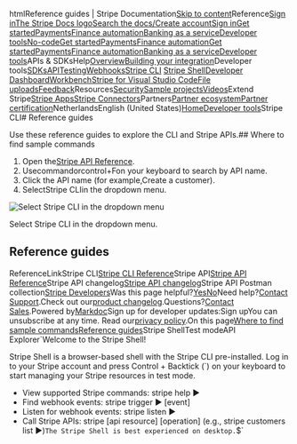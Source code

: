 htmlReference guides | Stripe Documentation[Skip to content](#main-content)Reference[Sign in](https://dashboard.stripe.com/login?redirect=https%3A%2F%2Fdocs.stripe.com%2Fstripe-cli%2Freference)[The Stripe Docs logo](/)[Search the docs/](#)[Create account](https://dashboard.stripe.com/register)[Sign in](https://dashboard.stripe.com/login?redirect=https%3A%2F%2Fdocs.stripe.com%2Fstripe-cli%2Freference)[Get started](/get-started)[Payments](/payments)[Finance automation](/finance-automation)[Banking as a service](/financial-services)[Developer tools](/development)[No-code](/no-code)[Get started](/get-started)[Payments](/payments)[Finance automation](/finance-automation)[](#)[Get started](/get-started)[Payments](/payments)[Finance automation](/finance-automation)[Banking as a service](/financial-services)[Developer tools](/development)[](#)APIs & SDKsHelp[Overview](/docs/development)[Building your integration](#)Developer tools[SDKs](#)[API](#)[Testing](#)[Webhooks](#)[Stripe CLI](#)
[Stripe Shell](#)[Developer Dashboard](#)[Workbench](#)[Stripe for Visual Studio Code](/docs/stripe-vscode)[File uploads](/docs/file-upload)[Feedback](/docs/dev-tools-csat)Resources[Security](#)[Sample projects](#)[Videos](#)Extend Stripe[Stripe Apps](#)[Stripe Connectors](#)Partners[Partner ecosystem](/docs/partners)[Partner certification](/docs/partners/training-and-certification)NetherlandsEnglish (United States)[](#)[](#)[Home](/docs)[Developer tools](/docs/development)Stripe CLI# Reference guides

Use these reference guides to explore the CLI and Stripe APIs.## Where to find sample commands

1. Open the[Stripe API Reference](/api).
2. Usecommandorcontrol+Fon your keyboard to search by API name.
3. Click the API name (for example,Create a customer).
4. SelectStripe CLIin the dropdown menu.

![Select Stripe CLI in the dropdown menu](https://b.stripecdn.com/docs-statics-srv/assets/cli-commands.fb58dfa38b75963030832c9fa90566ac.png)

Select Stripe CLI in the dropdown menu.

## Reference guides

ReferenceLinkStripe CLI[Stripe CLI Reference](/cli)Stripe API[Stripe API Reference](/api)Stripe API changelog[Stripe API changelog](/changelog)Stripe API Postman collection[Stripe Developers](https://www.postman.com/stripedev/workspace/stripe-developers/overview)Was this page helpful?[Yes](#)[No](#)Need help?[Contact Support](https://support.stripe.com/).Check out our[product changelog](https://stripe.com/blog/changelog).Questions?[Contact Sales](https://stripe.com/contact/sales).Powered by[Markdoc](https://markdoc.dev)Sign up for developer updates:Sign upYou can unsubscribe at any time. Read our[privacy policy](https://stripe.com/privacy).On this page[Where to find sample commands](#where-to-find-sample-commands)[Reference guides](#reference-guides)Stripe ShellTest modeAPI Explorer[](https://stripe.com/docs/stripe-cli#install)`Welcome to the Stripe Shell!

Stripe Shell is a browser-based shell with the Stripe CLI pre-installed. Log in to your
Stripe account and press Control + Backtick (`) on your keyboard to start managing your Stripe
resources in test mode.

- View supported Stripe commands: stripe help ▶️
- Find webhook events: stripe trigger ▶️ [event]
- Listen for webhook events: stripe listen ▶
- Call Stripe APIs: stripe [api resource] [operation] (e.g., stripe customers list ▶️)`The Stripe Shell is best experienced on desktop.`$`